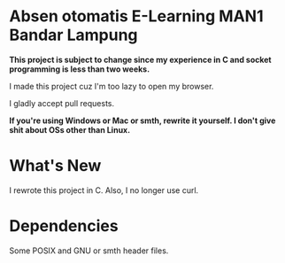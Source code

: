 # Absen otomatis E-Learning MAN1 Bandar Lampung
**This project is subject to change since my experience in C and socket programming is less than two weeks.**

I made this project cuz I'm too lazy to open my browser.

I gladly accept pull requests.

**If you're using Windows or Mac or smth, rewrite it yourself.  I don't give shit about OSs other than Linux.**

# What's New
I rewrote this project in C. Also, I no longer use curl.

# Dependencies

Some POSIX and GNU or smth header files.
